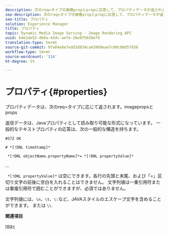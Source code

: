 ```yaml
---
description: 次のreq=タイプの画像propとpropに応答して、プロパティデータが返されます。
seo-description: 次のreq=タイプの画像propとpropに応答して、プロパティデータが返されます。
seo-title: プロパティ
solution: Experience Manager
title: プロパティ
topic: Dynamic Media Image Serving - Image Rendering API
uuid: b4e1de52-db0a-43dc-aefe-26e8f5020e79
translation-type: tm+mt
source-git-commit: 97a84e8e7edd3d834ca42069eae7c09c00d57938
workflow-type: tm+mt
source-wordcount: '114'
ht-degree: 5%

---
```



# プロパティ{#properties}

プロパティデータは、次のreq=タイプに応じて返されます。imagepropsとprops

返信データは、Javaプロパティとして読み取り可能な形式になっています。 一般的なテキストプロパティの応答は、次の一般的な構造を持ちます。

`#S7Z OK`

`# *[!DNL timeStamp]*`

` *[!DNL objectName.propertyName]*= *[!DNL propertyValue]*`

...

` *[!DNL propertyValue]*` は空にできます。各行の先頭と末尾、および「=」区切り文字の前後に空白を入れることはできません。 文字列値は一重引用符または重複引用符で囲むことができますが、必須ではありません。

文字列値には、`\n`、`\t`、`\:`など、JAVAスタイルのエスケープ文字を含めることができます。 または `\\`.

**関連項目**

[req=](../../../../../ir-api/http-protocol/image-rendering-api-ref/c-ir-http-protocol-ref/c-ir-http-protocol-command-reference/r-ir-req.md#reference-792b1a663fb64261bd2de2a209b847fb)
